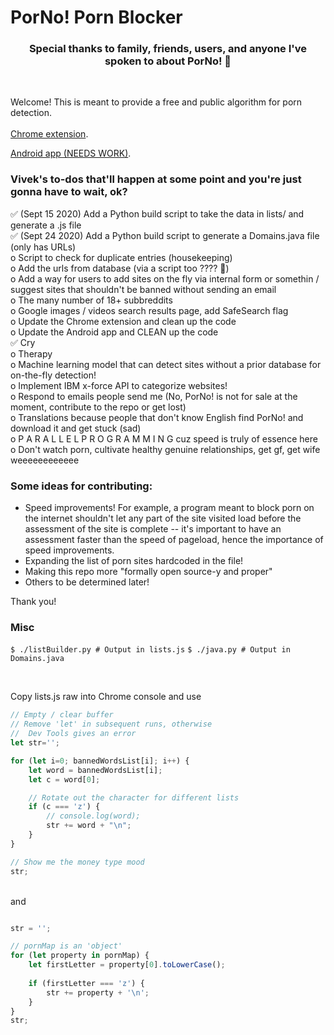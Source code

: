 # PorNo! Porn Blocker

<h3 align="center"> Special thanks to family, friends, users, and anyone I've spoken to about PorNo! 💛 </h3>

<br>

Welcome! This is meant to provide a free and public algorithm for porn detection.
<br>
<br>
<a href="https://chrome.google.com/webstore/detail/porno-porn-blocker-beta/fnfchnplgejcfmphhboehhlpcjnjkomp" target="_blank">Chrome extension</a>.

<a href="https://play.google.com/store/apps/details?id=us.mrvivacio.porno">Android app (NEEDS WORK)</a>.
<br>


### Vivek's to-dos that'll happen at some point and you're just gonna have to wait, ok?
✅ (Sept 15 2020) Add a Python build script to take the data in lists/ and generate a .js file 
<br>
✅ (Sept 24 2020) Add a Python build script to generate a Domains.java file (only has URLs) 
<br>
o Script to check for duplicate entries (housekeeping)
<br>
o Add the urls from database (via a script too ???? 👀)
<br>
o Add a way for users to add sites on the fly via internal form or somethin / suggest sites that shouldn't be banned without sending an email
<br>
o The many number of 18+ subbreddits
<br>
o Google images / videos search results page, add SafeSearch flag
<br>
o Update the Chrome extension and clean up the code
<br>
o Update the Android app and CLEAN up the code
<br>
✅  Cry
<br>
o Therapy
<br>
o Machine learning model that can detect sites without a prior database for on-the-fly detection!
<br>
o Implement IBM x-force API to categorize websites!
<br>
o Respond to emails people send me (No, PorNo! is not for sale at the moment, contribute to the repo or get lost)
<br>
o Translations because people that don't know English find PorNo! and download it and get stuck (sad)
<br>
o P A R A L L E L  P R O G R A M M I N G cuz speed is truly of essence here
<br>
o Don't watch porn, cultivate healthy genuine relationships, get gf, get wife weeeeeeeeeeee



### Some ideas for contributing:
<ul>
<li>
Speed improvements! For example, a program meant to block porn on the internet shouldn't let any part of the site visited
load before the assessment of the site is complete -- it's important to have an assessment faster than the speed of pageload, hence the importance of speed improvements.
</li>

<li>
Expanding the list of porn sites hardcoded in the file! 
</li>

<li>
Making this repo more "formally open source-y and proper"
</li>

<li>
Others to be determined later!
</li>

</ul>

Thank you!



### Misc
`$ ./listBuilder.py # Output in lists.js`
`$ ./java.py # Output in Domains.java`

<br>

Copy lists.js raw into Chrome console and use

```JavaScript
// Empty / clear buffer 
// Remove 'let' in subsequent runs, otherwise 
//  Dev Tools gives an error
let str=''; 

for (let i=0; bannedWordsList[i]; i++) {
    let word = bannedWordsList[i];
    let c = word[0];

    // Rotate out the character for different lists
    if (c === 'z') {
        // console.log(word);
        str += word + "\n";
    }
}

// Show me the money type mood
str;
```
<br>and

```JavaScript

str = '';

// pornMap is an 'object'
for (let property in pornMap) {
    let firstLetter = property[0].toLowerCase();
    
    if (firstLetter === 'z') {
        str += property + '\n';
    }
}
str;
```
